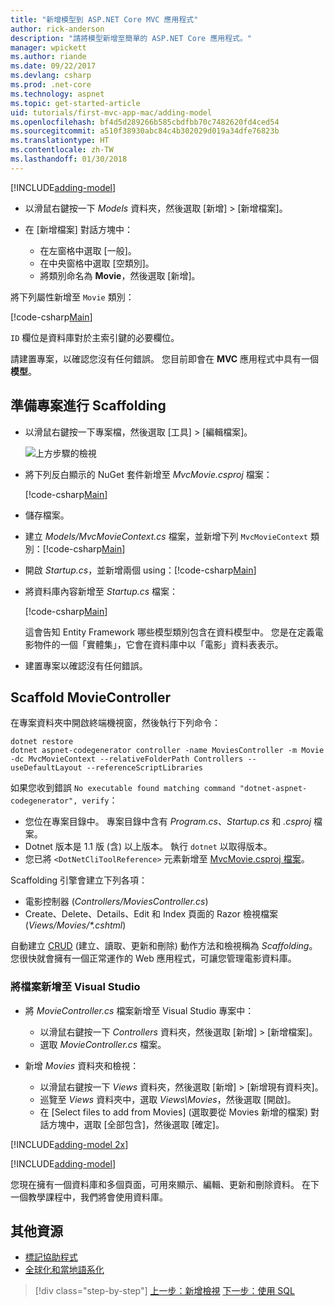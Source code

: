 ```yaml
---
title: "新增模型到 ASP.NET Core MVC 應用程式"
author: rick-anderson
description: "請將模型新增至簡單的 ASP.NET Core 應用程式。"
manager: wpickett
ms.author: riande
ms.date: 09/22/2017
ms.devlang: csharp
ms.prod: .net-core
ms.technology: aspnet
ms.topic: get-started-article
uid: tutorials/first-mvc-app-mac/adding-model
ms.openlocfilehash: bf4d5d289266b585cbdfbb70c7482620fd4ced54
ms.sourcegitcommit: a510f38930abc84c4b302029d019a34dfe76823b
ms.translationtype: HT
ms.contentlocale: zh-TW
ms.lasthandoff: 01/30/2018
---
```

[!INCLUDE[adding-model](../../includes/mvc-intro/adding-model1.md)]

* 以滑鼠右鍵按一下 *Models* 資料夾，然後選取 [新增] > [新增檔案]。 
* 在 [新增檔案] 對話方塊中：

  * 在左窗格中選取 [一般]。
  * 在中央窗格中選取 [空類別]。
  * 將類別命名為 **Movie**，然後選取 [新增]。

將下列屬性新增至 `Movie` 類別：

[!code-csharp[Main](../../tutorials/first-mvc-app/start-mvc/sample/MvcMovie/Models/MovieNoEF.cs?name=snippet_1)]

`ID` 欄位是資料庫對於主索引鍵的必要欄位。

請建置專案，以確認您沒有任何錯誤。 您目前即會在 **MVC** 應用程式中具有一個**模型**。

## <a name="prepare-the-project-for-scaffolding"></a>準備專案進行 Scaffolding

- 以滑鼠右鍵按一下專案檔，然後選取 [工具] > [編輯檔案]。

  ![上方步驟的檢視](adding-model/_static/1.png)

- 將下列反白顯示的 NuGet 套件新增至 *MvcMovie.csproj* 檔案：
             
  [!code-csharp[Main](../first-mvc-app-xplat/start-mvc/sample/MvcMovie/MvcMovie.csproj?highlight=7,10)]

- 儲存檔案。

- 建立 *Models/MvcMovieContext.cs* 檔案，並新增下列 `MvcMovieContext` 類別：[!code-csharp[Main](../../tutorials/first-mvc-app-xplat/start-mvc/sample/MvcMovie/Models/MvcMovieContext.cs)]
   
- 開啟 *Startup.cs*，並新增兩個 using：[!code-csharp[Main](../../tutorials/first-mvc-app-xplat/start-mvc/sample/MvcMovie/Startup.cs?name=snippet1&highlight=1,2)]

- 將資料庫內容新增至 *Startup.cs* 檔案：

   [!code-csharp[Main](../../tutorials/first-mvc-app-xplat/start-mvc/sample/MvcMovie/Startup.cs?name=snippet2&highlight=6-7)]

  這會告知 Entity Framework 哪些模型類別包含在資料模型中。 您是在定義電影物件的一個「實體集」，它會在資料庫中以「電影」資料表表示。

- 建置專案以確認沒有任何錯誤。

## <a name="scaffold-the-moviecontroller"></a>Scaffold MovieController

在專案資料夾中開啟終端機視窗，然後執行下列命令：

```
dotnet restore
dotnet aspnet-codegenerator controller -name MoviesController -m Movie -dc MvcMovieContext --relativeFolderPath Controllers --useDefaultLayout --referenceScriptLibraries 
```
如果您收到錯誤 `No executable found matching command "dotnet-aspnet-codegenerator", verify`：

 * 您位在專案目錄中。 專案目錄中含有 *Program.cs*、*Startup.cs* 和 *.csproj* 檔案。
 * Dotnet 版本是 1.1 版 (含) 以上版本。 執行 `dotnet` 以取得版本。
 * 您已將 `<DotNetCliToolReference>` 元素新增至 [MvcMovie.csproj 檔案](#prepare-the-project-for-scaffolding)。
 
<!--
> [!NOTE]
> If you get an error when the scaffolding command runs, see [issue 444 in the scaffolding repository](https://github.com/aspnet/scaffolding/issues/444) for a workaround.
-->

Scaffolding 引擎會建立下列各項：

* 電影控制器 (*Controllers/MoviesController.cs*)
* Create、Delete、Details、Edit 和 Index 頁面的 Razor 檢視檔案 (*Views/Movies/\*.cshtml*)

自動建立 [CRUD](https://wikipedia.org/wiki/Create,_read,_update_and_delete) (建立、讀取、更新和刪除) 動作方法和檢視稱為 *Scaffolding*。 您很快就會擁有一個正常運作的 Web 應用程式，可讓您管理電影資料庫。

### <a name="add-the-files-to-visual-studio"></a>將檔案新增至 Visual Studio

* 將 *MovieController.cs* 檔案新增至 Visual Studio 專案中：

  * 以滑鼠右鍵按一下 *Controllers* 資料夾，然後選取 [新增] > [新增檔案]。
  * 選取 *MovieController.cs* 檔案。

* 新增 *Movies* 資料夾和檢視：

  * 以滑鼠右鍵按一下 *Views* 資料夾，然後選取 [新增] > [新增現有資料夾]。
  * 巡覽至 *Views* 資料夾中，選取 *Views\Movies*，然後選取 [開啟]。
  * 在 [Select files to add from Movies] (選取要從 Movies 新增的檔案) 對話方塊中，選取 [全部包含]，然後選取 [確定]。

[!INCLUDE[adding-model 2x](../../includes/mvc-intro/adding-model2xp.md)]

[!INCLUDE[adding-model](../../includes/mvc-intro/adding-model3.md)]

您現在擁有一個資料庫和多個頁面，可用來顯示、編輯、更新和刪除資料。 在下一個教學課程中，我們將會使用資料庫。

## <a name="additional-resources"></a>其他資源

* [標記協助程式](xref:mvc/views/tag-helpers/intro)
* [全球化和當地語系化](xref:fundamentals/localization)

>[!div class="step-by-step"]
[上一步：新增檢視](adding-view.md)
[下一步：使用 SQL](working-with-sql.md)  
